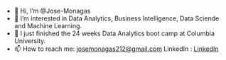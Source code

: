- 👋 Hi, I’m @Jose-Monagas
- 👀 I’m interested in Data Analytics, Business Intelligence, Data Sciende and Machine Learning. 
- 🌱 I just finished the 24 weeks Data Analytics boot camp at Columbia University.
- 📫 How to reach me:
josemonagas212@gmail.com 
LinkedIn : [LinkedIn](https://www.linkedin.com/in/jose-monagas-523183b3/)

<!---
Jose-Monagas/Jose-Monagas is a ✨ special ✨ repository because its `README.md` (this file) appears on your GitHub profile.
You can click the Preview link to take a look at your changes.
--->
